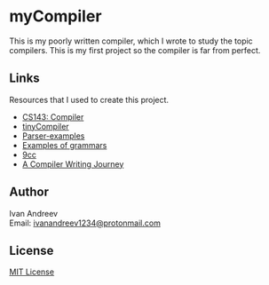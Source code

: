 # myCompiler
This is my poorly written compiler, which I wrote to study the topic compilers. This is my first project so the compiler is far from perfect.

## Links

Resources that I used to create this project.

* [CS143: Compiler](https://www.keithschwarz.com/cs143/WWW/sum2011/)
* [tinyCompiler](https://github.com/none9632/tinyCompiler)
* [Parser-examples](https://github.com/none9632/Parser-examples)
* [Examples of grammars](http://goldparser.org/grammars/)
* [9cc](https://github.com/rui314/9cc)
* [A Compiler Writing Journey](https://github.com/DoctorWkt/acwj)

## Author

Ivan Andreev\
Email:  ivanandreev1234@protonmail.com

## License

[MIT License](LICENSE)
